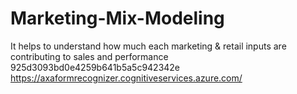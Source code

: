 # Marketing-Mix-Modeling
It helps to understand how much each marketing &amp; retail inputs are contributing to sales and performance
925d3093bd0e4259b641b5a5c942342e
https://axaformrecognizer.cognitiveservices.azure.com/
